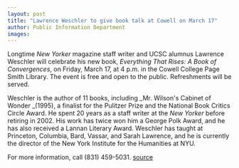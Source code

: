 ```yaml
---
layout: post
title: "Lawrence Weschler to give book talk at Cowell on March 17"
author: Public Information Department
images:
---
```


Longtime _New Yorker_ magazine staff writer and UCSC alumnus Lawrence Weschler will celebrate his new book, _Everything That Rises: A Book of Convergences_, on Friday, March 17, at 4 p.m. in the Cowell College Page Smith Library. The event is free and open to the public. Refreshments will be served.

Weschler is the author of 11 books, including _Mr. Wilson's Cabinet of Wonder _(1995), a finalist for the Pulitzer Prize and the National Book Critics Circle Award. He spent 20 years as a staff writer at the _New Yorker_ before retiring in 2002\. His work has twice won him a George Polk Award, and he has also received a Lannan Literary Award. Weschler has taught at Princeton, Columbia, Bard, Vassar, and Sarah Lawrence, and he is currently the director of the New York Institute for the Humanities at NYU.

For more information, call (831) 459-5031.
[source](http://www1.ucsc.edu/currents/05-06/03-13/brief-weschler.asp "Permalink to brief-weschler")
